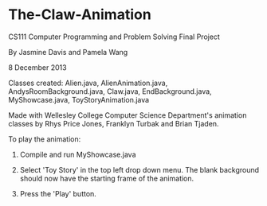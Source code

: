 # The-Claw-Animation
CS111 Computer Programming and Problem Solving Final Project

By Jasmine Davis and Pamela Wang

8 December 2013


Classes created: Alien.java, AlienAnimation.java, AndysRoomBackground.java, Claw.java, EndBackground.java, MyShowcase.java, ToyStoryAnimation.java

Made with Wellesley College Computer Science Department's animation classes by Rhys Price Jones, Franklyn Turbak and Brian Tjaden.


To play the animation:

1) Compile and run MyShowcase.java

2) Select 'Toy Story' in the top left drop down menu. The blank background should now have the starting frame of the animation.

3) Press the 'Play' button.
